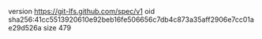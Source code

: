 version https://git-lfs.github.com/spec/v1
oid sha256:41cc5513920610e92beb16fe506656c7db4c873a35aff2906e7cc01ae29d526a
size 479
